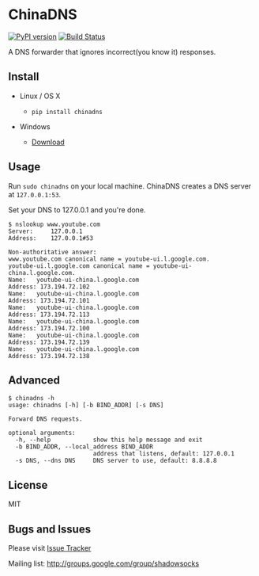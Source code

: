 ChinaDNS
=========

[![PyPI version]][PyPI] [![Build Status]][Travis CI]

A DNS forwarder that ignores incorrect(you know it) responses.

Install
-------

* Linux / OS X

    * ```pip install chinadns```

* Windows

    * [Download]

Usage
-----

Run `sudo chinadns` on your local machine. ChinaDNS creates a DNS server at `127.0.0.1:53`.

Set your DNS to 127.0.0.1 and you're done.

    $ nslookup www.youtube.com
    Server:		127.0.0.1
    Address:	127.0.0.1#53
    
    Non-authoritative answer:
    www.youtube.com	canonical name = youtube-ui.l.google.com.
    youtube-ui.l.google.com	canonical name = youtube-ui-china.l.google.com.
    Name:	youtube-ui-china.l.google.com
    Address: 173.194.72.102
    Name:	youtube-ui-china.l.google.com
    Address: 173.194.72.101
    Name:	youtube-ui-china.l.google.com
    Address: 173.194.72.113
    Name:	youtube-ui-china.l.google.com
    Address: 173.194.72.100
    Name:	youtube-ui-china.l.google.com
    Address: 173.194.72.139
    Name:	youtube-ui-china.l.google.com
    Address: 173.194.72.138

Advanced
--------

    $ chinadns -h
    usage: chinadns [-h] [-b BIND_ADDR] [-s DNS]

    Forward DNS requests.

    optional arguments:
      -h, --help            show this help message and exit
      -b BIND_ADDR, --local_address BIND_ADDR
                            address that listens, default: 127.0.0.1
      -s DNS, --dns DNS     DNS server to use, default: 8.8.8.8


License
-------
MIT

Bugs and Issues
----------------
Please visit [Issue Tracker]

Mailing list: http://groups.google.com/group/shadowsocks


[Build Status]:    https://img.shields.io/travis/clowwindy/ChinaDNS/master.svg?style=flat
[Download]:        http://sourceforge.net/projects/shadowsocksgui/files/dist/ChinaDNS-win32-0.1.4.rar/download
[Issue Tracker]:   https://github.com/clowwindy/ChinaDNS/issues?state=open
[PyPI]:            https://pypi.python.org/pypi/chinadns
[PyPI version]:    https://img.shields.io/pypi/v/chinadns.svg?style=flat
[Shadowsocks]:     https://github.com/clowwindy/shadowsocks
[Travis CI]:       https://travis-ci.org/clowwindy/ChinaDNS
